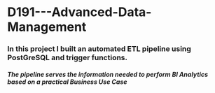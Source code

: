 # D191---Advanced-Data-Management

### In this project I built an automated ETL pipeline using PostGreSQL and trigger functions. 
##### The pipeline serves the information needed to perform BI Analytics based on a practical Business Use Case
